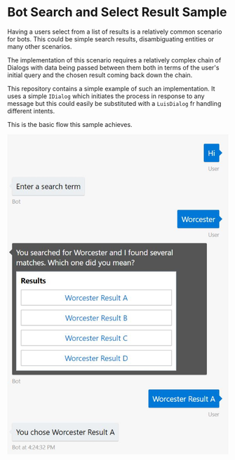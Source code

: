 # Bot Search and Select Result Sample
Having a users select from a list of results is a relatively common scenario for bots. This could be simple search results, disambiguating entities or many other scenarios.

The implementation of this scenario requires a relatively complex chain of Dialogs with data being passed between them both in terms of the user's initial query and the chosen result coming back down the chain.

This repository contains a simple example of such an implementation. It uses a simple `IDialog` which initiates the process in response to any message but this could easily be substituted with a `LuisDialog` fr handling different intents.

This is the basic flow this sample achieves.

![Bot search results conversation](https://github.com/martinkearn/Bot-Search-Select-Result-Sample/raw/master/SearchResultFlow.JPG)
